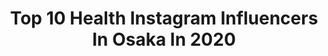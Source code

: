 ---
title: Top 10 Health Instagram Influencers In Osaka In 2020
description: >-
  Find top health Instagram influencers in Osaka in 2020. Most popular hashtags: #japan #pr #fujimi #tokyo.
platform: Instagram
profiles:
  - username: "kahoyanagihara"
    fullname: >-
      kahoyanagihara
    location: "Japan"
    followers: 23404
    engagement: 73
    commentsToLikes: 0.056974
    avatar: "https://scontent-ams4-1.cdninstagram.com/v/t51.2885-19/s320x320/64708295_1142258459312253_1641959881227370496_n.jpg?_nc_ht=scontent-ams4-1.cdninstagram.com&_nc_ohc=o0P9TEvd8_8AX-yzmLD&oh=59ec2b3e73c836c9093c0419a966b1d4&oe=5EB44C36"
    verified: false
    hashtags: "#locari, #tioo, #glam, #ootd"
  - username: "kiki__cafe"
    fullname: >-
      キキ。
    location: "Japan"
    followers: 10356
    engagement: 520
    commentsToLikes: 0.001753
    avatar: "https://scontent-ams4-1.cdninstagram.com/v/t51.2885-19/s320x320/72168187_459995017960519_1125218772274118656_n.jpg?_nc_ht=scontent-ams4-1.cdninstagram.com&_nc_ohc=1nrZKNDnJcIAX809XF8&oh=ddce5523037e2349f48ef20110a1a70a&oe=5EB362A6"
    verified: false
    hashtags: "#asakusa, #bistro, #greentea, #torse"
  - username: "shin_kuroobisan"
    fullname: >-
      黒帯さん^ ^
    location: "Japan"
    followers: 53221
    engagement: 265
    commentsToLikes: 0.004391
    avatar: "https://scontent-ams4-1.cdninstagram.com/v/t51.2885-19/927369_1450972848493870_1053883865_a.jpg?_nc_ht=scontent-ams4-1.cdninstagram.com&_nc_ohc=tnPcyNHRFnEAX8orVgL&oh=fa5b9417dbef0685e18550d5f83c14e1&oe=5EB32211"
    verified: false
    hashtags: "#fridayfeeling, #skincareindonesia, #lashesonfleek, #lashtech"
  - username: "kenny_spicysol"
    fullname: >-
      ᴋᴇɴɴʏ  sᴘǐᴄʏs❂ʟ
    location: "Japan"
    followers: 129789
    engagement: 464
    commentsToLikes: 0.004177
    avatar: "https://scontent-lhr8-1.cdninstagram.com/v/t51.2885-19/10895447_506285029514632_1197991876_a.jpg?_nc_ht=scontent-lhr8-1.cdninstagram.com&_nc_ohc=Q0Lldght-lYAX__eegc&oh=93a81a572300e4a9c2131eaa17e8c688&oe=5EB927BE"
    verified: true
    hashtags: "#spicysol, #camping, #airstreamdreams, #20203030"
  - username: "xobearhugs"
    fullname: >-
      🐼🌱🌸💕
    location: "Japan"
    followers: 35480
    engagement: 702
    commentsToLikes: 0.089237
    avatar: "https://scontent-ams4-1.cdninstagram.com/v/t51.2885-19/s320x320/50576495_561404827715808_1618230852636901376_n.jpg?_nc_ht=scontent-ams4-1.cdninstagram.com&_nc_ohc=IPRlXVDmfiYAX_FdxPl&oh=b85f4e0a7bdda930f9c79ea721f09613&oe=5EB795FF"
    verified: false
    hashtags: "#grateful"
  - username: "kellymisawa"
    fullname: >-
      Kelly Misawa | Wellness
    location: "Japan"
    followers: 57495
    engagement: 268
    commentsToLikes: 0.032510
    avatar: "https://scontent-amt2-1.cdninstagram.com/v/t51.2885-19/s320x320/36542543_417461762084676_559144470663135232_n.jpg?_nc_ht=scontent-amt2-1.cdninstagram.com&_nc_ohc=D9V4320dEBUAX_aacH0&oh=34431a04276c9e832fd338fdaca1179d&oe=5EB9C3AC"
    verified: false
    hashtags: "#sanairesort, #vitamixjapan, #comingsoon, #happysunday"
  - username: "ruqayyah_dp"
    fullname: >-
      STYLE BY RUQAYYAH
    location: "Japan"
    followers: 44569
    engagement: 221
    commentsToLikes: 0.034628
    avatar: "https://scontent-ams4-1.cdninstagram.com/v/t51.2885-19/s320x320/69502926_941950242813027_560760117100806144_n.jpg?_nc_ht=scontent-ams4-1.cdninstagram.com&_nc_ohc=AkoTeGIkZ_wAX-2AeQG&oh=36b0a2596a48916ec4ab25fb49c6a043&oe=5E8057DB"
    verified: false
    hashtags: "#farhan, #birthdayboy, #marchborn, #birthdaycountdown"
  - username: "tina.cohen"
    fullname: >-
      TINA COHEN 🌺 ティナ コーヘン
    location: "Japan"
    followers: 46177
    engagement: 940
    commentsToLikes: 0.009869
    avatar: "https://scontent-lhr8-1.cdninstagram.com/v/t51.2885-19/s320x320/83793361_571398853450300_4482079899892318208_n.jpg?_nc_ht=scontent-lhr8-1.cdninstagram.com&_nc_ohc=ETTFue1plr0AX-IwJ4i&oh=6251a5fed4b0bc929045ceb42bf74e52&oe=5EB9D2B7"
    verified: false
    hashtags: "#ad, #bodyglovegirl, #createhappiness, #partner"
  - username: "baby__lion"
    fullname: >-
      Baby Lion 🦁
    location: "Japan"
    followers: 22357
    engagement: 484
    commentsToLikes: 0.006598
    avatar: "https://scontent-lht6-1.cdninstagram.com/v/t51.2885-19/s320x320/66647946_390726318467710_7251366510457782272_n.jpg?_nc_ht=scontent-lht6-1.cdninstagram.com&_nc_ohc=pEAZkVqdJjMAX8XBhib&oh=7953630caf32dc51fcf29e2651de3624&oe=5EBA1AC7"
    verified: false
    hashtags: "#bikikilife, #feelbetter, #smilemore, #catchthelight"
  - username: "codvoid"
    fullname: >-
      mio
    location: "Japan"
    followers: 10495
    engagement: 1335
    commentsToLikes: 0.008707
    avatar: "https://scontent-ams4-1.cdninstagram.com/v/t51.2885-19/s320x320/84455852_325948151698105_3815111976070152192_n.jpg?_nc_ht=scontent-ams4-1.cdninstagram.com&_nc_ohc=4aW9pZT2Y_YAX_We5FR&oh=5b20ae13a875dd028b75102af5764164&oe=5EB0A32F"
    verified: false
    hashtags: "#rapha, #rodebike, #bianchi, #asiangirls"
---